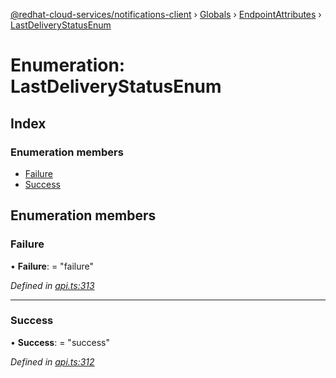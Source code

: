 [@redhat-cloud-services/notifications-client](../README.md) › [Globals](../globals.md) › [EndpointAttributes](../modules/endpointattributes.md) › [LastDeliveryStatusEnum](endpointattributes.lastdeliverystatusenum.md)

# Enumeration: LastDeliveryStatusEnum

## Index

### Enumeration members

* [Failure](endpointattributes.lastdeliverystatusenum.md#failure)
* [Success](endpointattributes.lastdeliverystatusenum.md#success)

## Enumeration members

###  Failure

• **Failure**: = "failure"

*Defined in [api.ts:313](https://github.com/RedHatInsights/javascript-clients/blob/master/packages/hooks/api.ts#L313)*

___

###  Success

• **Success**: = "success"

*Defined in [api.ts:312](https://github.com/RedHatInsights/javascript-clients/blob/master/packages/hooks/api.ts#L312)*
